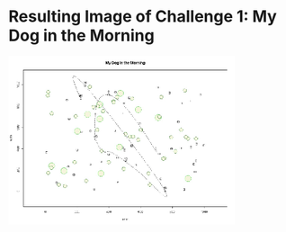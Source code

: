# Resulting Image of Challenge 1: My Dog in the Morning

<img src="challenge_1_plot.jpg" alt="Challenge 1" width="402" height="300" style="image-rendering: pixelated;">
